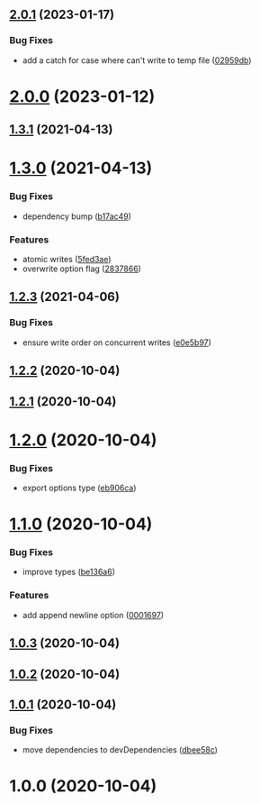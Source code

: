 ## [2.0.1](https://github.com/bconnorwhite/write-file-safe/compare/v2.0.0...v2.0.1) (2023-01-17)


### Bug Fixes

* add a catch for case where can't write to temp file ([02959db](https://github.com/bconnorwhite/write-file-safe/commit/02959db346115af740591baca3a5207496809c76))



# [2.0.0](https://github.com/bconnorwhite/write-file-safe/compare/v1.3.1...v2.0.0) (2023-01-12)



## [1.3.1](https://github.com/bconnorwhite/write-file-safe/compare/v1.3.0...v1.3.1) (2021-04-13)



# [1.3.0](https://github.com/bconnorwhite/write-file-safe/compare/v1.2.3...v1.3.0) (2021-04-13)


### Bug Fixes

* dependency bump ([b17ac49](https://github.com/bconnorwhite/write-file-safe/commit/b17ac493ea3185911f0a3c64fc8a2eb5f7e5583e))


### Features

* atomic writes ([5fed3ae](https://github.com/bconnorwhite/write-file-safe/commit/5fed3aeda77c62d7d700c2f99cc56856cf80b09d))
* overwrite option flag ([2837866](https://github.com/bconnorwhite/write-file-safe/commit/2837866859f86a76004112a14ad4571b068087ad))



## [1.2.3](https://github.com/bconnorwhite/write-file-safe/compare/v1.2.2...v1.2.3) (2021-04-06)


### Bug Fixes

* ensure write order on concurrent writes ([e0e5b97](https://github.com/bconnorwhite/write-file-safe/commit/e0e5b97b5f475924a90022549882672a4db403e5))



## [1.2.2](https://github.com/bconnorwhite/write-file-safe/compare/v1.2.1...v1.2.2) (2020-10-04)



## [1.2.1](https://github.com/bconnorwhite/write-file-safe/compare/v1.2.0...v1.2.1) (2020-10-04)



# [1.2.0](https://github.com/bconnorwhite/write-file-safe/compare/v1.1.0...v1.2.0) (2020-10-04)


### Bug Fixes

* export options type ([eb906ca](https://github.com/bconnorwhite/write-file-safe/commit/eb906ca07c838ff006e73c84f6c6038afe8ccb7f))



# [1.1.0](https://github.com/bconnorwhite/write-file-safe/compare/v1.0.3...v1.1.0) (2020-10-04)


### Bug Fixes

* improve types ([be136a6](https://github.com/bconnorwhite/write-file-safe/commit/be136a640ab052a7637a21da03e45693434d2825))


### Features

* add append newline option ([0001697](https://github.com/bconnorwhite/write-file-safe/commit/000169729d124ab17ac25145da4f8f2611028ec7))



## [1.0.3](https://github.com/bconnorwhite/write-file-safe/compare/v1.0.2...v1.0.3) (2020-10-04)



## [1.0.2](https://github.com/bconnorwhite/write-file-safe/compare/v1.0.1...v1.0.2) (2020-10-04)



## [1.0.1](https://github.com/bconnorwhite/write-file-safe/compare/v1.0.0...v1.0.1) (2020-10-04)


### Bug Fixes

* move dependencies to devDependencies ([dbee58c](https://github.com/bconnorwhite/write-file-safe/commit/dbee58c984640b2dc86783cb64a16139957c59c4))



# 1.0.0 (2020-10-04)



